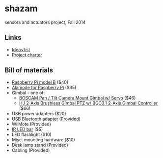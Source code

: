 shazam
======

sensors and actuators project, Fall 2014

Links
-----
* [Ideas list](https://docs.google.com/document/d/1O3mwtClYjJjfiQGWPuFeRIAxpCGohzK8eNhSTqB_iDs/edit)
* [Project charter](https://docs.google.com/document/d/1TM3XV4FRgUr7pgJ4xMtLtbaBanqBlkbAV2HGrdI_T9U/edit)

Bill of materials
-----------------
* [Raspberry Pi model B](http://www.makershed.com/products/raspberry-pi-model-b-revision-2-0) ($40)
* [Alamode for Raspberry Pi](http://www.makershed.com/products/alamode-for-raspberry-pi) ($35)
* Gimbal - one of:
    * [BOSCAM Pan / Tilt Camera Mount Gimbal w/ Servo](http://www.dx.com/p/boscam-pan-tilt-camera-mount-gimbal-for-hd19-fpv-camera-recorder-w-servo-black-255234#.VEb5eovF-d4) ($46)
    * [HJ 2-Axis Brushless Gimbal PTZ w/ BGC3.1 2-Axis Gimbal Controller](http://www.dx.com/p/hj-2-axis-camera-brushless-gimbal-ptz-w-bgc3-1-2-axis-gimbal-controller-for-gopro-1-2-3-fpv-white-310904?tc=USD&gclid=Cj0KEQjwiJiiBRDh3Z-ctPfS5MgBEiQAAlkbQrZQb11uNLFx8trJG6F7rYQqGDxwh_0jW2e_NsDYI-0aAuic8P8HAQ#.VEb4KYvF-d4) ($66)
* USB power adapters ($20)
* USB Bluetooth adapter (Provided)
* WiiMote (Provided)
* [IR LED bar](http://www.monoprice.com/Product?seq=1&format=2&p_id=5669&CAWELAID=1329451925&CAGPSPN=pla&catargetid=320013720000066114&cadevice=c&gclid=Cj0KEQjwiJiiBRDh3Z-ctPfS5MgBEiQAAlkbQimVkChWKF0BtfEzTS-pzF3BSvLTc6MKdP7llvVJQGIaArIo8P8HAQ) ($5)
* LED flashlight ($10)
* Misc. mounting hardware ($10)
* Desk lamp stand (Provided)
* Cabling (Provided)